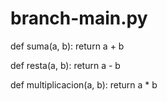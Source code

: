 # branch-main.py

def suma(a, b):
    return a + b

def resta(a, b):
    return a - b

def multiplicacion(a, b):
    return a * b


